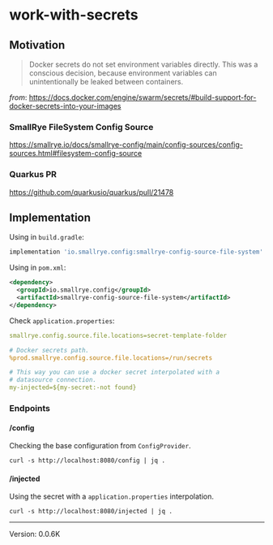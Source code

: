# work-with-secrets

## Motivation
 > Docker secrets do not set environment variables directly. 
 > This was a conscious decision, because environment variables can 
 > unintentionally be leaked between containers.

_from_: https://docs.docker.com/engine/swarm/secrets/#build-support-for-docker-secrets-into-your-images

### SmallRye FileSystem Config Source
https://smallrye.io/docs/smallrye-config/main/config-sources/config-sources.html#filesystem-config-source

### Quarkus PR
https://github.com/quarkusio/quarkus/pull/21478

## Implementation

Using in `build.gradle`:
```groovy
implementation 'io.smallrye.config:smallrye-config-source-file-system'
```

Using in `pom.xml`:
```xml
<dependency>
  <groupId>io.smallrye.config</groupId>
  <artifactId>smallrye-config-source-file-system</artifactId>
</dependency>
```

Check `application.properties`:
```yaml
smallrye.config.source.file.locations=secret-template-folder

# Docker secrets path.
%prod.smallrye.config.source.file.locations=/run/secrets

# This way you can use a docker secret interpolated with a
# datasource connection.
my-injected=${my-secret:-not found}
```

### Endpoints

#### /config

Checking the base configuration from `ConfigProvider`.

```shell
curl -s http://localhost:8080/config | jq .
```

#### /injected

Using the secret with a `application.properties` interpolation.

```shell
curl -s http://localhost:8080/injected | jq .
```

---
Version: 0.0.6K
